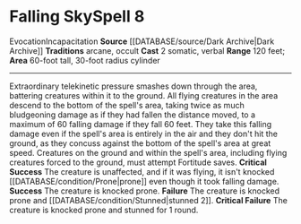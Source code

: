 ﻿---
actions: '[two-actions]'
area: 60-foot tall, 30-foot radius cylinder
bloodline: null
component:
- Somatic
- Verbal
cost: null
deity: null
domain: null
duration: null
element: null
heighten: null
heighten_level: '8'
id: '1153'
lesson: null
level: '8'
mystery: null
name: Falling Sky
patron_theme: null
range: 120 feet
rarity: Common
requirement: null
rus_type_level: null
saving_throw: null
school: Evocation
source: '[[DATABASE/source/Dark Archive|Dark Archive]]'
target: null
tradition:
- Arcane
- Occult
trait:
- '[[DATABASE/trait/Evocation|Evocation]]'
- '[[DATABASE/trait/Incapacitation|Incapacitation]]'
trigger: null
type: Spell

---
# Falling Sky<span class="item-type">Spell 8</span>

<span class="item-trait">Evocation</span><span class="item-trait">Incapacitation</span>
**Source** [[DATABASE/source/Dark Archive|Dark Archive]]
**Traditions** arcane, occult
**Cast** <span class="action-icon">2</span> somatic, verbal
**Range** 120 feet; **Area** 60-foot tall, 30-foot radius cylinder

---
Extraordinary telekinetic pressure smashes down through the area, battering creatures within it to the ground. All flying creatures in the area descend to the bottom of the spell's area, taking twice as much bludgeoning damage as if they had fallen the distance moved, to a maximum of 60 falling damage if they fall 60 feet. They take this falling damage even if the spell's area is entirely in the air and they don't hit the ground, as they concuss against the bottom of the spell's area at great speed. Creatures on the ground and within the spell's area, including flying creatures forced to the ground, must attempt Fortitude saves.
**Critical Success** The creature is unaffected, and if it was flying, it isn't knocked [[DATABASE/condition/Prone|prone]] even though it took falling damage.
**Success** The creature is knocked prone.
**Failure** The creature is knocked prone and [[DATABASE/condition/Stunned|stunned 2]].
**Critical Failure** The creature is knocked prone and stunned for 1 round.